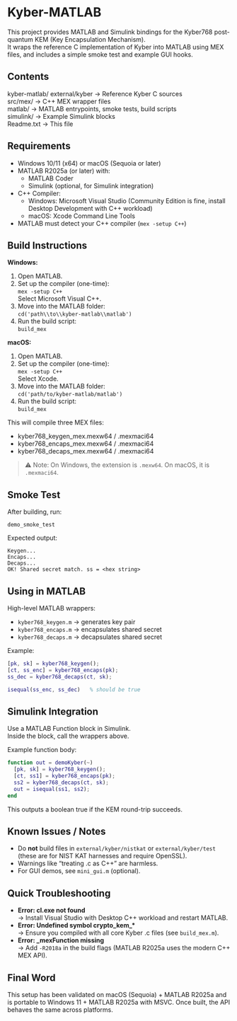 Kyber-MATLAB
============

This project provides MATLAB and Simulink bindings for the Kyber768 post-quantum KEM (Key Encapsulation Mechanism).  
It wraps the reference C implementation of Kyber into MATLAB using MEX files, and includes a simple smoke test and example GUI hooks.

Contents
--------
kyber-matlab/
  external/kyber     → Reference Kyber C sources  
  src/mex/           → C++ MEX wrapper files  
  matlab/            → MATLAB entrypoints, smoke tests, build scripts  
  simulink/          → Example Simulink blocks  
  Readme.txt         → This file  

Requirements
------------
- Windows 10/11 (x64) or macOS (Sequoia or later)
- MATLAB R2025a (or later) with:
  - MATLAB Coder
  - Simulink (optional, for Simulink integration)
- C++ Compiler:
  - Windows: Microsoft Visual Studio (Community Edition is fine, install Desktop Development with C++ workload)
  - macOS: Xcode Command Line Tools
- MATLAB must detect your C++ compiler (`mex -setup C++`)

Build Instructions
------------------
**Windows:**
1. Open MATLAB.
2. Set up the compiler (one-time):  
   `mex -setup C++`  
   Select Microsoft Visual C++.
3. Move into the MATLAB folder:  
   `cd('path\\to\\kyber-matlab\\matlab')`
4. Run the build script:  
   `build_mex`

**macOS:**
1. Open MATLAB.
2. Set up the compiler (one-time):  
   `mex -setup C++`  
   Select Xcode.
3. Move into the MATLAB folder:  
   `cd('path/to/kyber-matlab/matlab')`
4. Run the build script:  
   `build_mex`

This will compile three MEX files:
- kyber768_keygen_mex.mexw64 / .mexmaci64
- kyber768_encaps_mex.mexw64 / .mexmaci64
- kyber768_decaps_mex.mexw64 / .mexmaci64

> ⚠️ Note: On Windows, the extension is `.mexw64`. On macOS, it is `.mexmaci64`.

Smoke Test
----------
After building, run:
```
demo_smoke_test
```
Expected output:
```
Keygen...
Encaps...
Decaps...
OK! Shared secret match. ss = <hex string>
```

Using in MATLAB
---------------
High-level MATLAB wrappers:
- `kyber768_keygen.m` → generates key pair
- `kyber768_encaps.m` → encapsulates shared secret
- `kyber768_decaps.m` → decapsulates shared secret

Example:
```matlab
[pk, sk] = kyber768_keygen();
[ct, ss_enc] = kyber768_encaps(pk);
ss_dec = kyber768_decaps(ct, sk);

isequal(ss_enc, ss_dec)   % should be true
```

Simulink Integration
--------------------
Use a MATLAB Function block in Simulink.  
Inside the block, call the wrappers above.

Example function body:
```matlab
function out = demoKyber(~)
  [pk, sk] = kyber768_keygen();
  [ct, ss1] = kyber768_encaps(pk);
  ss2 = kyber768_decaps(ct, sk);
  out = isequal(ss1, ss2);
end
```
This outputs a boolean true if the KEM round-trip succeeds.

Known Issues / Notes
--------------------
- Do **not** build files in `external/kyber/nistkat` or `external/kyber/test` (these are for NIST KAT harnesses and require OpenSSL).
- Warnings like “treating .c as C++” are harmless.
- For GUI demos, see `mini_gui.m` (optional).

Quick Troubleshooting
--------------------
- **Error: cl.exe not found**  
  → Install Visual Studio with Desktop C++ workload and restart MATLAB.
- **Error: Undefined symbol crypto_kem_\***  
  → Ensure you compiled with all core Kyber .c files (see `build_mex.m`).
- **Error: _mexFunction missing**  
  → Add `-R2018a` in the build flags (MATLAB R2025a uses the modern C++ MEX API).

Final Word
----------
This setup has been validated on macOS (Sequoia) + MATLAB R2025a and is portable to Windows 11 + MATLAB R2025a with MSVC. Once built, the API behaves the same across platforms.
